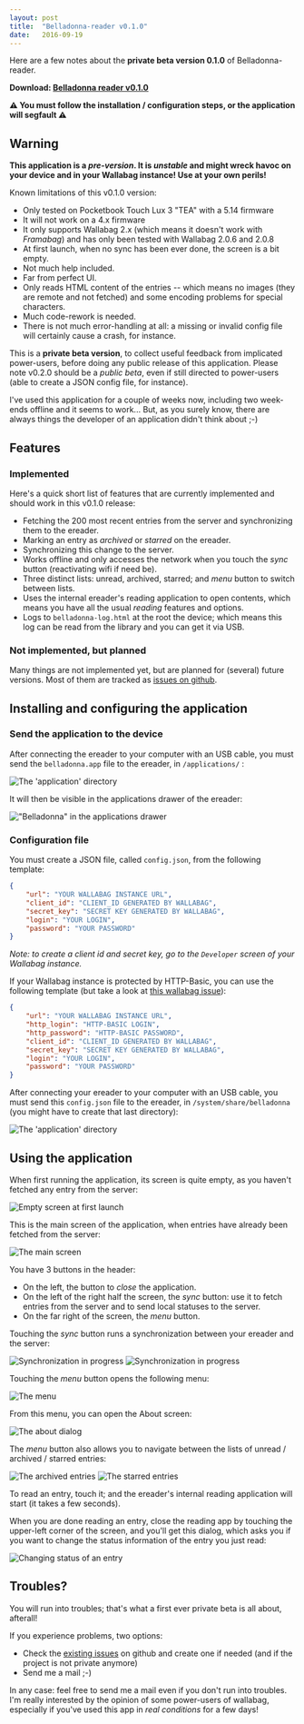 ```yaml
---
layout: post
title:  "Belladonna-reader v0.1.0"
date:   2016-09-19
---
```


Here are a few notes about the **private beta version 0.1.0** of Belladonna-reader.

**Download: [Belladonna reader v0.1.0](http://extern.pascal-martin.fr/belladonna-reader/v0.1.0/belladonna.app)**

**⚠ You must follow the installation / configuration steps, or the application will segfault ⚠**

## Warning

**This application is a *pre-version*. It is *unstable* and might wreck havoc on your device and in your Wallabag instance! Use at your own perils!**

Known limitations of this v0.1.0 version:

 * Only tested on Pocketbook Touch Lux 3 "TEA" with a 5.14 firmware
 * It will not work on a 4.x firmware
 * It only supports Wallabag 2.x (which means it doesn't work with *Framabag*) and has only been tested with Wallabag 2.0.6 and 2.0.8
 * At first launch, when no sync has been ever done, the screen is a bit empty.
 * Not much help included.
 * Far from perfect UI.
 * Only reads HTML content of the entries -- which means no images (they are remote and not fetched) and some encoding problems for special characters.
 * Much code-rework is needed.
 * There is not much error-handling at all: a missing or invalid config file will certainly cause a crash, for instance.

This is a **private beta version**, to collect useful feedback from implicated power-users, before doing any public release of this application. Please note v0.2.0 should be a *public beta*, even if still directed to power-users (able to create a JSON config file, for instance).

I've used this application for a couple of weeks now, including two week-ends offline and it seems to work... But, as you surely know, there are always things the developer of an application didn't think about ;-)


## Features

### Implemented

Here's a quick short list of features that are currently implemented and should work in this v0.1.0 release:

 * Fetching the 200 most recent entries from the server and synchronizing them to the ereader.
 * Marking an entry as *archived* or *starred* on the ereader.
 * Synchronizing this change to the server.
 * Works offline and only accesses the network when you touch the *sync* button (reactivating wifi if need be).
 * Three distinct lists: unread, archived, starred; and *menu* button to switch between lists.
 * Uses the internal ereader's reading application to open contents, which means you have all the usual *reading* features and options.
 * Logs to `belladonna-log.html` at the root the device; which means this log can be read from the library and you can get it via USB.


### Not implemented, but planned

Many things are not implemented yet, but are planned for (several) future versions. Most of them are tracked as [issues on github](https://github.com/pmartin/belladonna-reader/issues).


## Installing and configuring the application

### Send the application to the device

After connecting the ereader to your computer with an USB cable, you must send the `belladonna.app` file to the ereader, in `/applications/` :

![The 'application' directory](/images/v0.1.0/directory-application.png)

It will then be visible in the applications drawer of the ereader:

!["Belladonna" in the applications drawer](/images/v0.1.0/screenshot-10-applications-drawer.png)


### Configuration file

You must create a JSON file, called `config.json`, from the following template:

```json
{
    "url": "YOUR WALLABAG INSTANCE URL",
    "client_id": "CLIENT_ID GENERATED BY WALLABAG",
    "secret_key": "SECRET KEY GENERATED BY WALLABAG",
    "login": "YOUR LOGIN",
    "password": "YOUR PASSWORD"
}
```

*Note: to create a client id and secret key, go to the `Developer` screen of your Wallabag instance.*

If your Wallabag instance is protected by HTTP-Basic, you can use the following template (but take a look at [this wallabag issue](https://github.com/wallabag/wallabag/issues/2278)):

```json
{
    "url": "YOUR WALLABAG INSTANCE URL",
    "http_login": "HTTP-BASIC LOGIN",
    "http_password": "HTTP-BASIC PASSWORD",
    "client_id": "CLIENT_ID GENERATED BY WALLABAG",
    "secret_key": "SECRET KEY GENERATED BY WALLABAG",
    "login": "YOUR LOGIN",
    "password": "YOUR PASSWORD"
}
```

After connecting your ereader to your computer with an USB cable, you must send this `config.json` file to the ereader, in `/system/share/belladonna` (you might have to create that last directory):

![The 'application' directory](/images/v0.1.0/directory-system-share.png)


## Using the application

When first running the application, its screen is quite empty, as you haven't fetched any entry from the server:

![Empty screen at first launch](/images/v0.1.0/screenshot-11-empty-screen-at-first-launch.png)

This is the main screen of the application, when entries have already been fetched from the server:

![The main screen](/images/v0.1.0/screenshot-01-main-screen.png)

You have 3 buttons in the header:

 * On the left, the button to *close* the application.
 * On the left of the right half the screen, the *sync* button: use it to fetch entries from the server and to send local statuses to the server.
 * On the far right of the screen, the *menu* button.

Touching the *sync* button runs a synchronization between your ereader and the server:

![Synchronization in progress](/images/v0.1.0/screenshot-06-sync.png) ![Synchronization in progress](/images/v0.1.0/screenshot-07-sync.png)

Touching the *menu* button opens the following menu:

![The menu](/images/v0.1.0/screenshot-02-menu.png)

From this menu, you can open the About screen:

![The about dialog](/images/v0.1.0/screenshot-03-about.png)

The *menu* button also allows you to navigate between the lists of unread / archived / starred entries:

![The archived entries](/images/v0.1.0/screenshot-04-archived.png) ![The starred entries](/images/v0.1.0/screenshot-05-starred.png)

To read an entry, touch it; and the ereader's internal reading application will start (it takes a few seconds).

When you are done reading an entry, close the reading app by touching the upper-left corner of the screen, and you'll get this dialog, which asks you if you want to change the status information of the entry you just read:

![Changing status of an entry](/images/v0.1.0/screenshot-09-actions.png)


## Troubles?

You will run into troubles; that's what a first ever private beta is all about, afterall!

If you experience problems, two options:

 * Check the [existing issues](https://github.com/pmartin/belladonna-reader/issues) on github and create one if needed (and if the project is not private anymore)
 * Send me a mail ;-)

In any case: feel free to send me a mail even if you don't run into troubles. I'm really interested by the opinion of some power-users of wallabag, especially if you've used this app in *real conditions* for a few days!
